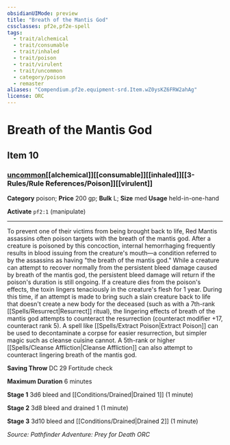 ```yaml
---
obsidianUIMode: preview
title: "Breath of the Mantis God"
cssclasses: pf2e,pf2e-spell
tags:
  - trait/alchemical
  - trait/consumable
  - trait/inhaled
  - trait/poison
  - trait/virulent
  - trait/uncommon
  - category/poison
  - remaster
aliases: "Compendium.pf2e.equipment-srd.Item.wZ0ysKZ6FRW2ahAg"
license: ORC
---
```

# Breath of the Mantis God
## Item 10
### [uncommon](uncommon.md "Uncommon Rarity Trait")[[alchemical]][[consumable]][[inhaled]][[3-Rules/Rule References/Poison]][[virulent]]

**Category** poison; 
**Price** 200 gp; 
**Bulk** L; **Size** med
**Usage** held-in-one-hand

**Activate** `pf2:1` (manipulate)

* * *

To prevent one of their victims from being brought back to life, Red Mantis assassins often poison targets with the breath of the mantis god. After a creature is poisoned by this concoction, internal hemorrhaging frequently results in blood issuing from the creature's mouth—a condition referred to by the assassins as having "the breath of the mantis god." While a creature can attempt to recover normally from the persistent bleed damage caused by breath of the mantis god, the persistent bleed damage will return if the poison's duration is still ongoing. If a creature dies from the poison's effects, the toxin lingers tenaciously in the creature's flesh for 1 year. During this time, if an attempt is made to bring such a slain creature back to life that doesn't create a new body for the deceased (such as with a 7th-rank [[Spells/Resurrect|Resurrect]] ritual), the lingering effects of breath of the mantis god attempts to counteract the resurrection (counteract modifier +17, counteract rank 5). A spell like [[Spells/Extract Poison|Extract Poison]] can be used to decontaminate a corpse for easier resurrection, but simpler magic such as cleanse cuisine cannot. A 5th-rank or higher [[Spells/Cleanse Affliction|Cleanse Affliction]] can also attempt to counteract lingering breath of the mantis god.

**Saving Throw** DC 29 Fortitude check

**Maximum Duration** 6 minutes

**Stage 1** 3d6 bleed and [[Conditions/Drained|Drained 1]] (1 minute)

**Stage 2** 3d8 bleed and drained 1 (1 minute)

**Stage 3** 3d10 bleed and [[Conditions/Drained|Drained 2]] (1 minute)

*Source: Pathfinder Adventure: Prey for Death*
*ORC*